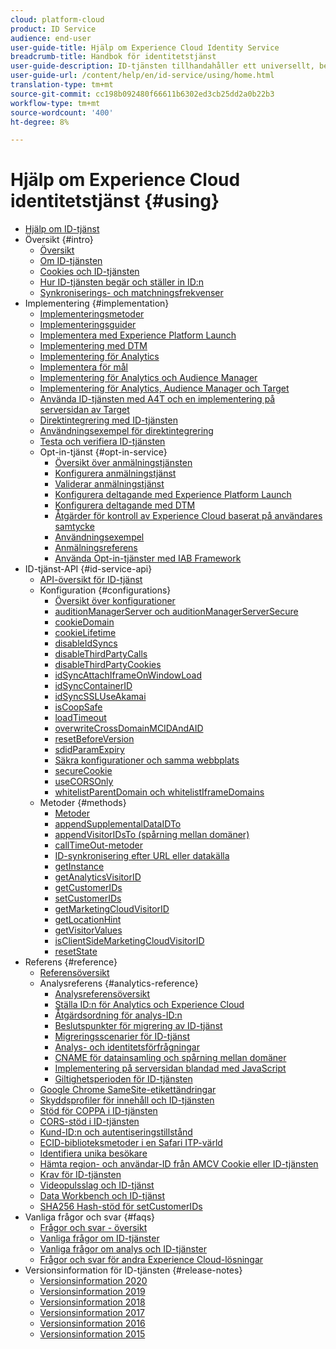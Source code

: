 ```yaml
---
cloud: platform-cloud
product: ID Service
audience: end-user
user-guide-title: Hjälp om Experience Cloud Identity Service
breadcrumb-title: Handbok för identitetstjänst
user-guide-description: ID-tjänsten tillhandahåller ett universellt, beständigt ID som identifierar besökarna över alla lösningar i Experience Cloud. Den kan ersätta ID-genereringskoden för tjänster som Analytics, Audience Manager, Target och andra lösningar eller funktioner från Experience Cloud.
user-guide-url: /content/help/en/id-service/using/home.html
translation-type: tm+mt
source-git-commit: cc198b092480f66611b6302ed3cb25dd2a0b22b3
workflow-type: tm+mt
source-wordcount: '400'
ht-degree: 8%

---
```



# Hjälp om Experience Cloud identitetstjänst {#using}

+ [Hjälp om ID-tjänst](home.md)
+ Översikt {#intro}
   + [Översikt](introduction/overview.md)
   + [Om ID-tjänsten](introduction/about-id-service.md)
   + [Cookies och ID-tjänsten](introduction/cookies.md)
   + [Hur ID-tjänsten begär och ställer in ID:n](introduction/id-request.md)
   + [Synkroniserings- och matchningsfrekvenser](introduction/match-rates.md)
+ Implementering {#implementation}
   + [Implementeringsmetoder](implementation-guides/implementation-methods.md)
   + [Implementeringsguider](implementation-guides/implementation-guides.md)
   + [Implementera med Experience Platform Launch](implementation-guides/ecid-implement-with-launch.md)
   + [Implementering med DTM](implementation-guides/standard.md)
   + [Implementering för Analytics](implementation-guides/setup-analytics.md)
   + [Implementera för mål](implementation-guides/setup-target.md)
   + [Implementering för Analytics och Audience Manager](implementation-guides/setup-aam-analytics.md)
   + [Implementering för Analytics, Audience Manager och Target](implementation-guides/setup-aam-analytics-target.md)
   + [Använda ID-tjänsten med A4T och en implementering på serversidan av Target](implementation-guides/ecid-a4t-target.md)
   + [Direktintegrering med ID-tjänsten](implementation-guides/direct-integration.md)
   + [Användningsexempel för direktintegrering](implementation-guides/direct-integration-examples.md)
   + [Testa och verifiera ID-tjänsten](implementation-guides/test-verify.md)
   + Opt-in-tjänst {#opt-in-service}
      + [Översikt över anmälningstjänsten](implementation-guides/opt-in-service/optin-overview.md)
      + [Konfigurera anmälningstjänst](implementation-guides/opt-in-service/getting-started.md)
      + [Validerar anmälningstjänst](implementation-guides/opt-in-service/testing-optin-and-iab-plugin.md)
      + [Konfigurera deltagande med Experience Platform Launch](implementation-guides/opt-in-service/launch.md)
      + [Konfigurera deltagande med DTM](implementation-guides/opt-in-service/optin-dtm.md)
      + [Åtgärder för kontroll av Experience Cloud baserat på användares samtycke](implementation-guides/opt-in-service/use-opt-in-to-control-experience-cloud-activities-based-on-user-consent.md)
      + [Användningsexempel](implementation-guides/opt-in-service/use-cases.md)
      + [Anmälningsreferens](implementation-guides/opt-in-service/api.md)
      + [Använda Opt-in-tjänster med IAB Framework](implementation-guides/opt-in-service/iab.md)
+ ID-tjänst-API {#id-service-api}
   + [API-översikt för ID-tjänst](library/library.md)
   + Konfiguration {#configurations}
      + [Översikt över konfigurationer](library/function-vars/function-vars.md)
      + [auditionManagerServer och auditionManagerServerSecure](library/function-vars/subdomain-config.md)
      + [cookieDomain](library/function-vars/cookiedomain.md)
      + [cookieLifetime](library/function-vars/cookielifetime.md)
      + [disableIdSyncs](library/function-vars/disableidsync.md)
      + [disableThirdPartyCalls](library/function-vars/disablethirdpartycalls.md)
      + [disableThirdPartyCookies](library/function-vars/disable-cookies.md)
      + [idSyncAttachIframeOnWindowLoad](library/function-vars/idsyncattachiframeonwindowload.md)
      + [idSyncContainerID](library/function-vars/idsyncontainerid.md)
      + [idSyncSSLUseAkamai](library/function-vars/idsyncssluseakamai.md)
      + [isCoopSafe](library/function-vars/coopsafe.md)
      + [loadTimeout](library/function-vars/loadtimeout.md)
      + [overwriteCrossDomainMCIDAndAID](library/function-vars/overwrite-visitor-id.md)
      + [resetBeforeVersion](library/function-vars/resetbeforeversion.md)
      + [sdidParamExpiry](library/function-vars/sdidparamexpiry.md)
      + [Säkra konfigurationer och samma webbplats](library/function-vars/secure-samesite-config.md)
      + [secureCookie](library/function-vars/securecookie.md)
      + [useCORSOnly](library/function-vars/use-cors-only.md)
      + [whitelistParentDomain och whitelistIframeDomains](library/function-vars/whitelistdomain.md)
   + Metoder {#methods}
      + [Metoder](library/get-set/get-set.md)
      + [appendSupplementalDataIDTo](library/get-set/appendsupplementaldataidto.md)
      + [appendVisitorIDsTo (spårning mellan domäner)](library/get-set/appendvisitorid.md)
      + [callTimeOut-metoder](library/get-set/timeout-functions.md)
      + [ID-synkronisering efter URL eller datakälla](library/get-set/idsync.md)
      + [getInstance](library/get-set/getinstance.md)
      + [getAnalyticsVisitorID](library/get-set/getanalyticsvisitorid.md)
      + [getCustomerIDs](library/get-set/getcustomerids.md)
      + [setCustomerIDs](library/get-set/setcustomerids.md)
      + [getMarketingCloudVisitorID](library/get-set/getmcvid.md)
      + [getLocationHint](library/get-set/getlocationhint.md)
      + [getVisitorValues](library/get-set/getvisitorvalues.md)
      + [isClientSideMarketingCloudVisitorID](library/get-set/client-side-id.md)
      + [resetState](library/get-set/resetstate.md)
+ Referens {#reference}
   + [Referensöversikt](reference/reference.md)
   + Analysreferens {#analytics-reference}
      + [Analysreferensöversikt](reference/analytics-reference/analytics-reference.md)
      + [Ställa ID:n för Analytics och Experience Cloud](reference/analytics-reference/analytics-ids.md)
      + [Åtgärdsordning för analys-ID:n](reference/analytics-reference/analytics-order-of-operations.md)
      + [Beslutspunkter för migrering av ID-tjänst](reference/analytics-reference/migration-decisions.md)
      + [Migreringsscenarier för ID-tjänst](reference/analytics-reference/migration-scenarios.md)
      + [Analys- och identitetsförfrågningar](reference/analytics-reference/legacy-analytics.md)
      + [CNAME för datainsamling och spårning mellan domäner](reference/analytics-reference/cname.md)
      + [Implementering på serversidan blandad med JavaScript](reference/analytics-reference/server-side.md)
      + [Giltighetsperioden för ID-tjänsten](reference/analytics-reference/grace-period.md)
   + [Google Chrome SameSite-etikettändringar](reference/chrome-samesite-labelling.md)
   + [Skyddsprofiler för innehåll och ID-tjänsten](reference/csp.md)
   + [Stöd för COPPA i ID-tjänsten](reference/coppa.md)
   + [CORS-stöd i ID-tjänsten](reference/cors.md)
   + [Kund-ID:n och autentiseringstillstånd](reference/authenticated-state.md)
   + [ECID-biblioteksmetoder i en Safari ITP-värld](reference/ecid-library-methods.md)
   + [Identifiera unika besökare](reference/unique-vis-method.md)
   + [Hämta region- och användar-ID från AMCV Cookie eller ID-tjänsten](reference/regions.md)
   + [Krav för ID-tjänsten](reference/requirements.md)
   + [Videopulsslag och ID-tjänst](reference/heartbeat.md)
   + [Data Workbench och ID-tjänst](reference/dwb.md)
   + [SHA256 Hash-stöd för setCustomerIDs](reference/hashing-support.md)
+ Vanliga frågor och svar {#faqs}
   + [Frågor och svar - översikt](faq-intro/faq-intro.md)
   + [Vanliga frågor om ID-tjänster](faq-intro/faq.md)
   + [Vanliga frågor om analys och ID-tjänster](faq-intro/analytics-faq.md)
   + [Frågor och svar för andra Experience Cloud-lösningar](faq-intro/other-faq.md)
+ Versionsinformation för ID-tjänsten {#release-notes}
   + [Versionsinformation 2020](release-notes/release-notes.md)
   + [Versionsinformation 2019](release-notes/notes-2019.md)
   + [Versionsinformation 2018](release-notes/notes-2018.md)
   + [Versionsinformation 2017](release-notes/notes-2017.md)
   + [Versionsinformation 2016](release-notes/notes-2016.md)
   + [Versionsinformation 2015](release-notes/notes-2015.md)
